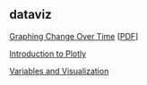## dataviz

[Graphing Change Over Time](https://agrogan1.github.io/dataviz/graphing-change-over-time/index.html) [[PDF](https://agrogan1.github.io/dataviz/graphing-change-over-time/index.pdf)]

[Introduction to Plotly](https://agrogan1.github.io/dataviz/plotly-intro/)

[Variables and Visualization](https://agrogan1.github.io/dataviz/variables-and-visualization/variables-and-visualization.html#/)